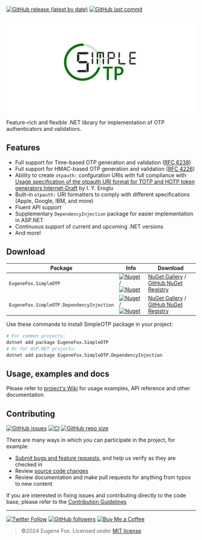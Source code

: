 [![GitHub release (latest by date)](https://img.shields.io/github/v/release/xfox111/SimpleOTP)](https://github.com/xfox111/SimpleOTP/releases/latest)
[![GitHub last commit](https://img.shields.io/github/last-commit/xfox111/SimpleOTP?label=Last+update)](https://github.com/XFox111/SimpleOTP/commits/main)

![SimpleOTP](https://raw.githubusercontent.com/XFox111/SimpleOTP/refs/heads/main/assets/banner.svg)

Feature-rich and flexible .NET library for implementation of OTP authenticators and validatiors.

## Features
- Full support for Time-based OTP generation and validation ([RFC 6238][RFC-6238])
- Full support for HMAC-based OTP generation and validation ([RFC 4226][RFC-4226])
- Ability to create `otpauth:` confguration URIs with full compliance with [Usage specification of the otpauth URI format for TOTP and HOTP token generators Internet-Draft][otpauth-ID] by I. Y. Eroglu
- Built-in `otpauth:` URI formatters to comply with different specifications (Apple, Google, IBM, and more)
- Fluent API support
- Supplementary `DependencyInjection` package for easier implementation in ASP.NET
- Continuous support of current and upcoming .NET versions
- And more!

## Download

| Package | Info | Download |
| --- | --- | --- |
| `EugeneFox.SimpleOTP` | [![Nuget](https://img.shields.io/nuget/v/EugeneFox.SimpleOTP)][nuget] / [![Nuget](https://img.shields.io/nuget/dt/EugeneFox.SimpleOTP)][nuget] | [NuGet Gallery][nuget] / [GitHub NuGet Registry][ghnr] |
| `EugeneFox.SimpleOTP.DependencyInjection` | [![Nuget](https://img.shields.io/nuget/v/EugeneFox.SimpleOTP.DependencyInjection)][nuget-di] / [![Nuget](https://img.shields.io/nuget/dt/EugeneFox.SimpleOTP.DependencyInjection)][nuget-di] | [NuGet Gallery][nuget-di] / [GitHub NuGet Registry][ghnr-di] |

Use these commands to install SimpleOTP package in your project:
```bash
# For common projects:
dotnet add package EugeneFox.SimpleOTP
# Or for ASP.NET projects:
dotnet add package EugeneFox.SimpleOTP.DependencyInjection
```

## Usage, examples and docs

Please refer to [project's Wiki](https://github.com/XFox111/SimpleOTP/wiki) for usage examples, API reference and other documentation.

## Contributing
[![GitHub issues](https://img.shields.io/github/issues/xfox111/SimpleOTP)](https://github.com/xfox111/SimpleOTP/issues)
[![CI](https://github.com/XFox111/SimpleOTP/actions/workflows/release-workflow.yml/badge.svg)](https://github.com/XFox111/SimpleOTP/actions/workflows/cd_pipeline.yaml)
[![GitHub repo size](https://img.shields.io/github/repo-size/xfox111/SimpleOTP?label=repo%20size)](https://github.com/xfox111/SimpleOTP)

There are many ways in which you can participate in the project, for example:
- [Submit bugs and feature requests](https://github.com/xfox111/SimpleOTP/issues), and help us verify as they are checked in
- Review [source code changes](https://github.com/xfox111/SimpleOTP/pulls)
- Review documentation and make pull requests for anything from typos to new content

If you are interested in fixing issues and contributing directly to the code base, please refer to the [Contribution Guidelines](https://github.com/XFox111/SimpleOTP/wiki/Contribution-Guidelines)

---

[![Twitter Follow](https://img.shields.io/twitter/follow/xfox111?style=social)](https://twitter.com/xfox111)
[![GitHub followers](https://img.shields.io/github/followers/xfox111?label=Follow%20@xfox111&style=social)](https://github.com/xfox111)
[![Buy Me a Coffee](https://img.shields.io/badge/Buy%20Me%20a%20Coffee-%40xfox111-orange)](https://buymeacoffee.com/xfox111)

> ©2024 Eugene Fox. Licensed under [MIT license][mit]

[RFC-6238]: https://
[RFC-4226]: https://
[otpauth-ID]: https://www.ietf.org/archive/id/draft-linuxgemini-otpauth-uri-00.html
[nuget]: https://www.nuget.org/packages/EugeneFox.SimpleOTP
[nuget-di]: https://www.nuget.org/packages/EugeneFox.SimpleOTP.DependencyInjection
[ghnr]: https://github.com/XFox111/SimpleOTP/pkgs/nuget/EugeneFox.SimpleOTP
[ghnr-di]: https://github.com/XFox111/SimpleOTP/pkgs/nuget/EugeneFox.SimpleOTP.DependencyInjection
[mit]: https://github.com/XFox111/SimpleOTP/blob/main/LICENSE
